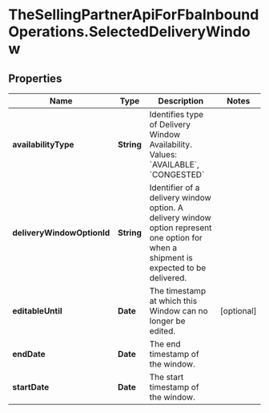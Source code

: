 # TheSellingPartnerApiForFbaInboundOperations.SelectedDeliveryWindow

## Properties

Name | Type | Description | Notes
------------ | ------------- | ------------- | -------------
**availabilityType** | **String** | Identifies type of Delivery Window Availability. Values: &#x60;AVAILABLE&#x60;, &#x60;CONGESTED&#x60; | 
**deliveryWindowOptionId** | **String** | Identifier of a delivery window option. A delivery window option represent one option for when a shipment is expected to be delivered. | 
**editableUntil** | **Date** | The timestamp at which this Window can no longer be edited. | [optional] 
**endDate** | **Date** | The end timestamp of the window. | 
**startDate** | **Date** | The start timestamp of the window. | 


